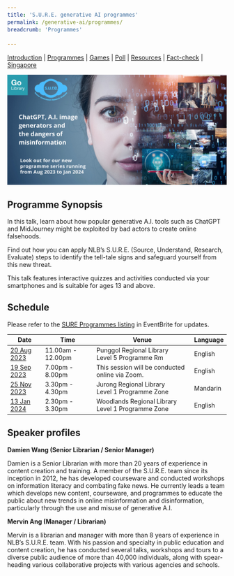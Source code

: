 ```yaml
---
title: 'S.U.R.E. generative AI programmes'
permalink: /generative-ai/programmes/
breadcrumb: 'Programmes'

---
```


[Introduction](/generative-ai/games/)  |   [Programmes](/generative-ai/programmes/)  |  [Games](/generative-ai/games/)  |  [Poll](/generative-ai/gen-ai-poll/)  | [Resources](/generative-ai/resource-toolkit/)  | [Fact-check](/generative-ai/fact-checking-tools/)  | [Singapore](/generative-ai/generative-ai-singapore/)

![](../images/eb-banner-gen-ai-2023.png)

## Programme Synopsis

In this talk, learn about how popular generative A.I. tools such as ChatGPT and MidJourney might be exploited by bad actors to create online falsehoods. 

Find out how you can apply NLB’s S.U.R.E. (Source, Understand, Research, Evaluate) steps to identify the tell-tale signs and safeguard yourself from this new threat. 

This talk features interactive quizzes and activities conducted via your smartphones and is suitable for ages 13 and above.



## Schedule

Please refer to the [SURE Programmes listing](https://www.eventbrite.com/cc/sure-programmes-2280469) in EventBrite for updates.

| Date                                                  | Time              | Venue                                                     | Language |
| ----------------------------------------------------- | ----------------- | --------------------------------------------------------- | -------- |
| [20 Aug 2023](https://nlb-genai-20aug.eventbrite.sg)  | 11.00am - 12.00pm | Punggol Regional Library <br>Level 5 Programme Rm <br>    | English  |
| [19 Sep 2023](https://nlb-genai-19sep.eventbrite.sg ) | 7.00pm - 8.00pm   | This session will be conducted online via Zoom.<br>       | English  |
| [25 Nov 2023](https://nlb-genai-25nov.eventbrite.sg)  | 3.30pm - 4.30pm   | Jurong Regional Library  <br>Level 1 Programme Zone<br>   | Mandarin |
| [13 Jan 2024](https://nlb-genai-13jan.eventbrite.sg)  | 2.30pm - 3.30pm   | Woodlands Regional Library <br>Level 1 Programme Zone<br> | English  |





## Speaker profiles

**Damien Wang (Senior Librarian / Senior Manager)**

Damien is a Senior Librarian with more than 20 years of experience in content creation and training. A member of the S.U.R.E. team since its inception in 2012, he has developed courseware and conducted workshops on information literacy and combating fake news. He currently leads a team which develops new content, courseware, and programmes to educate the public about new trends in online misinformation and disinformation, particularly through the use and misuse of generative A.I. 

 

**Mervin Ang (Manager / Librarian)**

Mervin is a librarian and manager with more than 8 years of experience in NLB’s S.U.R.E. team. With his passion and specialty in public education and content creation, he has conducted several talks, workshops and tours to a diverse public audience of more than 40,000 individuals, along with spear-heading various collaborative projects with various agencies and schools.

 